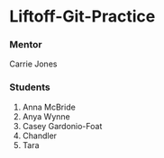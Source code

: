 # Liftoff-Git-Practice

### Mentor
Carrie Jones

### Students
1. Anna McBride
2. Anya Wynne
3. Casey Gardonio-Foat
4. Chandler
5. Tara
